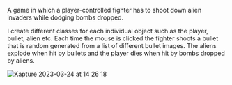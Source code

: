 A game in which a player-controlled fighter has to shoot down alien invaders while dodging bombs dropped.

I create different classes for each individual object such as the player, bullet, alien etc. Each time the mouse is clicked the fighter shoots a bullet that is random generated from a list of different bullet images. The aliens explode when hit by bullets and the player dies when hit by bombs dropped by aliens.

![Kapture 2023-03-24 at 14 26 18](https://user-images.githubusercontent.com/112631548/227553652-bc96d589-f578-4fee-b940-3d271a286ca3.gif)
